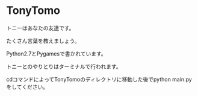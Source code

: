 # TonyTomo

<p>トニーはあなたの友達です。</p>
<p>たくさん言葉を教えましょう。</p>

<p>Python2.7とPygamesで書かれています。</p>
<p>トニーとのやりとりはターミナルで行われます。</p>
<p>cdコマンドによってTonyTomoのディレクトリに移動した後でpython main.pyをしてください。</p>
